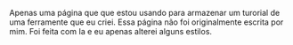 Apenas uma página que que estou usando para armazenar um turorial de uma ferramente que eu criei.
Essa página não foi originalmente escrita por mim. Foi feita com Ia e eu apenas alterei alguns estilos.
